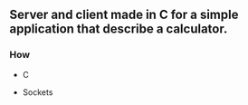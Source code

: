 ## Server and client made in C for a simple application that describe a calculator.

### How

* C

* Sockets
